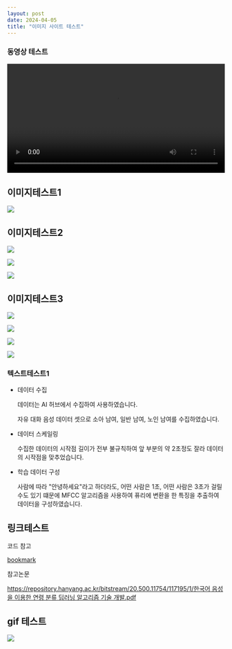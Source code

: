 ```yaml
---
layout: post
date: 2024-04-05
title: "이미지 사이트 테스트"
---
```



### 동영상 테스트


<video width="100%" controls>
          <source src="/assets/video/2024-04-05-이미지-사이트-테스트.md/0.mp4" type="video/mp4">
        </video>


## 이미지테스트1


![](https://prod-files-secure.s3.us-west-2.amazonaws.com/3bd262ef-c8d0-433c-ac70-cb2307eaa2fb/9ab8c151-87ad-4f57-abe9-70509d6c06a1/Untitled.png?X-Amz-Algorithm=AWS4-HMAC-SHA256&X-Amz-Content-Sha256=UNSIGNED-PAYLOAD&X-Amz-Credential=AKIAT73L2G45HZZMZUHI%2F20240405%2Fus-west-2%2Fs3%2Faws4_request&X-Amz-Date=20240405T005548Z&X-Amz-Expires=3600&X-Amz-Signature=6d5b1e94ccc203fd87ff925d8e48df9c965d6d8b173719d173ebf9dcda830782&X-Amz-SignedHeaders=host&x-id=GetObject)


## 이미지테스트2


![](https://prod-files-secure.s3.us-west-2.amazonaws.com/3bd262ef-c8d0-433c-ac70-cb2307eaa2fb/ae2737af-12a4-44b7-b56c-7a451a9bb0c7/Untitled.png?X-Amz-Algorithm=AWS4-HMAC-SHA256&X-Amz-Content-Sha256=UNSIGNED-PAYLOAD&X-Amz-Credential=AKIAT73L2G45HZZMZUHI%2F20240405%2Fus-west-2%2Fs3%2Faws4_request&X-Amz-Date=20240405T005548Z&X-Amz-Expires=3600&X-Amz-Signature=6d31be4efbc8d34706ce430cda087f99dfd1cfb5728adc3a29abac7e8b6dda35&X-Amz-SignedHeaders=host&x-id=GetObject)


![](https://prod-files-secure.s3.us-west-2.amazonaws.com/3bd262ef-c8d0-433c-ac70-cb2307eaa2fb/ae2737af-12a4-44b7-b56c-7a451a9bb0c7/Untitled.png?X-Amz-Algorithm=AWS4-HMAC-SHA256&X-Amz-Content-Sha256=UNSIGNED-PAYLOAD&X-Amz-Credential=AKIAT73L2G45HZZMZUHI%2F20240405%2Fus-west-2%2Fs3%2Faws4_request&X-Amz-Date=20240405T005548Z&X-Amz-Expires=3600&X-Amz-Signature=6d31be4efbc8d34706ce430cda087f99dfd1cfb5728adc3a29abac7e8b6dda35&X-Amz-SignedHeaders=host&x-id=GetObject)


![](https://prod-files-secure.s3.us-west-2.amazonaws.com/3bd262ef-c8d0-433c-ac70-cb2307eaa2fb/ae2737af-12a4-44b7-b56c-7a451a9bb0c7/Untitled.png?X-Amz-Algorithm=AWS4-HMAC-SHA256&X-Amz-Content-Sha256=UNSIGNED-PAYLOAD&X-Amz-Credential=AKIAT73L2G45HZZMZUHI%2F20240405%2Fus-west-2%2Fs3%2Faws4_request&X-Amz-Date=20240405T005549Z&X-Amz-Expires=3600&X-Amz-Signature=3523d2cf8a1ec1a31c4b055e8997179f6107a198c2326ef2088843a8b4217fa2&X-Amz-SignedHeaders=host&x-id=GetObject)


## 이미지테스트3


![](https://prod-files-secure.s3.us-west-2.amazonaws.com/3bd262ef-c8d0-433c-ac70-cb2307eaa2fb/ae2737af-12a4-44b7-b56c-7a451a9bb0c7/Untitled.png?X-Amz-Algorithm=AWS4-HMAC-SHA256&X-Amz-Content-Sha256=UNSIGNED-PAYLOAD&X-Amz-Credential=AKIAT73L2G45HZZMZUHI%2F20240405%2Fus-west-2%2Fs3%2Faws4_request&X-Amz-Date=20240405T005549Z&X-Amz-Expires=3600&X-Amz-Signature=3523d2cf8a1ec1a31c4b055e8997179f6107a198c2326ef2088843a8b4217fa2&X-Amz-SignedHeaders=host&x-id=GetObject)


![](https://prod-files-secure.s3.us-west-2.amazonaws.com/3bd262ef-c8d0-433c-ac70-cb2307eaa2fb/ae2737af-12a4-44b7-b56c-7a451a9bb0c7/Untitled.png?X-Amz-Algorithm=AWS4-HMAC-SHA256&X-Amz-Content-Sha256=UNSIGNED-PAYLOAD&X-Amz-Credential=AKIAT73L2G45HZZMZUHI%2F20240405%2Fus-west-2%2Fs3%2Faws4_request&X-Amz-Date=20240405T005549Z&X-Amz-Expires=3600&X-Amz-Signature=3523d2cf8a1ec1a31c4b055e8997179f6107a198c2326ef2088843a8b4217fa2&X-Amz-SignedHeaders=host&x-id=GetObject)


![](https://prod-files-secure.s3.us-west-2.amazonaws.com/3bd262ef-c8d0-433c-ac70-cb2307eaa2fb/ae2737af-12a4-44b7-b56c-7a451a9bb0c7/Untitled.png?X-Amz-Algorithm=AWS4-HMAC-SHA256&X-Amz-Content-Sha256=UNSIGNED-PAYLOAD&X-Amz-Credential=AKIAT73L2G45HZZMZUHI%2F20240405%2Fus-west-2%2Fs3%2Faws4_request&X-Amz-Date=20240405T005549Z&X-Amz-Expires=3600&X-Amz-Signature=3523d2cf8a1ec1a31c4b055e8997179f6107a198c2326ef2088843a8b4217fa2&X-Amz-SignedHeaders=host&x-id=GetObject)


![](https://prod-files-secure.s3.us-west-2.amazonaws.com/3bd262ef-c8d0-433c-ac70-cb2307eaa2fb/ae2737af-12a4-44b7-b56c-7a451a9bb0c7/Untitled.png?X-Amz-Algorithm=AWS4-HMAC-SHA256&X-Amz-Content-Sha256=UNSIGNED-PAYLOAD&X-Amz-Credential=AKIAT73L2G45HZZMZUHI%2F20240405%2Fus-west-2%2Fs3%2Faws4_request&X-Amz-Date=20240405T005551Z&X-Amz-Expires=3600&X-Amz-Signature=4e5d07d1b03b8f6e97a6be6d3ca20ad5c9912f121fda49833c89b2b33f204db1&X-Amz-SignedHeaders=host&x-id=GetObject)


### 텍스트테스트1

- 데이터 수집

	데이터는 AI 허브에서 수집하여 사용하였습니다.


	자유 대화 음성 데이터 셋으로 소아 남여, 일반 남여, 노인 남여를 수집하였습니다.

- 데이터 스케일링

	수집한 데이터의 시작점 길이가 전부 불규칙하여 앞 부분의 약 2초정도 잘라 데이터의 시작점을 맞추었습니다.

- 학습 데이터 구성

	사람에 따라 "안녕하세요"라고 하더라도, 어떤 사람은 1초, 어떤 사람은 3초가 걸릴 수도 있기 떄문에 MFCC 알고리즘을 사용하여 퓨리에 변환을 한 특징을 추출하여 데이터을 구성하였습니다.


## 링크테스트


코드 참고


[bookmark](https://dacon.io/competitions/official/235905/codeshare/5201)


참고논문


[https://repository.hanyang.ac.kr/bitstream/20.500.11754/117195/1/한국어 음성을 이용한 연령 분류 딥러닝 알고리즘 기술 개발.pdf](https://repository.hanyang.ac.kr/bitstream/20.500.11754/117195/1/%ED%95%9C%EA%B5%AD%EC%96%B4%20%EC%9D%8C%EC%84%B1%EC%9D%84%20%EC%9D%B4%EC%9A%A9%ED%95%9C%20%EC%97%B0%EB%A0%B9%20%EB%B6%84%EB%A5%98%20%EB%94%A5%EB%9F%AC%EB%8B%9D%20%EC%95%8C%EA%B3%A0%EB%A6%AC%EC%A6%98%20%EA%B8%B0%EC%88%A0%20%EA%B0%9C%EB%B0%9C.pdf)


## gif 테스트


![](https://prod-files-secure.s3.us-west-2.amazonaws.com/3bd262ef-c8d0-433c-ac70-cb2307eaa2fb/b484ad74-6a8e-4f72-bdeb-9d043f45339e/bmw2.gif?X-Amz-Algorithm=AWS4-HMAC-SHA256&X-Amz-Content-Sha256=UNSIGNED-PAYLOAD&X-Amz-Credential=AKIAT73L2G45HZZMZUHI%2F20240405%2Fus-west-2%2Fs3%2Faws4_request&X-Amz-Date=20240405T005548Z&X-Amz-Expires=3600&X-Amz-Signature=c4e8fe105e6c12e774870014fc029531ece3924da6d58b4c686b4db286ce1058&X-Amz-SignedHeaders=host&x-id=GetObject)

